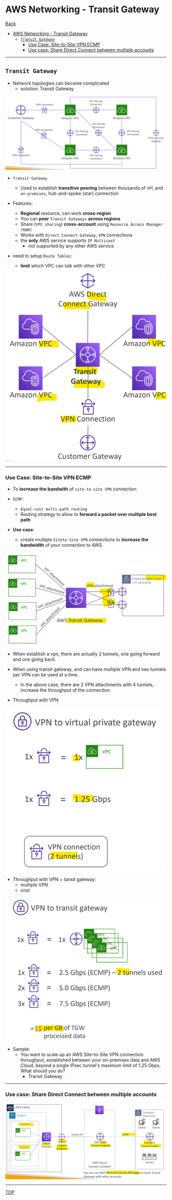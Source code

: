 # AWS Networking - Transit Gateway

[Back](../index.md)

- [AWS Networking - Transit Gateway](#aws-networking---transit-gateway)
  - [`Transit Gateway`](#transit-gateway)
    - [Use Case: Site-to-Site VPN ECMP](#use-case-site-to-site-vpn-ecmp)
    - [Use case: Share Direct Connect between multiple accounts](#use-case-share-direct-connect-between-multiple-accounts)

---

## `Transit Gateway`

- Network topologies can become complicated
  - solution: Transit Gateway

![transit_gateway_topologies](./pic/transit_gateway_topologies.png)

- `Transit Gateway`

  - Used to establish **transitive peering** between thousands of `VPC` and `on-premises`, hub-and-spoke (star) connection

- Features:

  - **Regional** resource, can work **cross-region**
  - You can **peer** `Transit Gateways` **across regions**
  - Share (`VPC sharing`) **cross-account** using `Resource Access Manager (RAM)`
  - Works with `Direct Connect Gateway`, `VPN` connections
  - the **only** AWS service supports `IP Multicast`
    - not supported by any other AWS service

- need to setup `Route Tables`:
  - **limit** which VPC can talk with other VPC

![transit_gateway_diagram](./pic/transit_gateway_diagram.png)

---

### Use Case: Site-to-Site VPN ECMP

- To **increase the bandwith** of `site-to-site VPN` connection

- `ECMP`:

  - `Equal-cost multi-path routing`
  - Routing strategy to allow to **forward a packet over multiple best path**

- **Use case**:
  - create multiple `Siteto-Site VPN` connections to **increase the bandwidth** of your connection to AWS

![transit_gateway_ecmp](./pic/transit_gateway_ecmp.png)

- When establish a vpn, there are actually 2 tunnels, one going forward and one going back.
- When using transit gateway, and can have multiple VPN and two tunnels per VPN can be used at a time.

  - In the above case, there are 2 VPN attachments with 4 tunnels, increase the throughput of the connection.

- Throughput with VPN

![transit_gateway_ecmp_throughput01](./pic/transit_gateway_ecmp_throughput01.png)

- Throughput with VPN + tansit gateway:
  - multiple VPN
  - cost

![transit_gateway_ecmp_throughput02](./pic/transit_gateway_ecmp_throughput02.png)

- Sample:
  - You want to scale up an AWS Site-to-Site VPN connection throughput, established between your on-premises data and AWS Cloud, beyond a single IPsec tunnel's maximum limit of 1.25 Gbps. What should you do?
    - Transit Gateway

---

### Use case: Share Direct Connect between multiple accounts

![transit_gateway_multiple accounts](./pic/transit_gateway_multiple_accounts.png)

---

[TOP](#aws-networking---transit-gateway)
